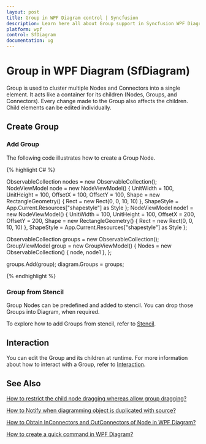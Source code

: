 ```yaml
---
layout: post
title: Group in WPF Diagram control | Syncfusion
description: Learn here all about Group support in Syncfusion WPF Diagram (SfDiagram) control, its elements and more.
platform: wpf
control: SfDiagram
documentation: ug
---
```


# Group in WPF Diagram (SfDiagram)

Group is used to cluster multiple Nodes and Connectors into a single element. It acts like a container for its children (Nodes, Groups, and Connectors). Every change made to the Group also affects the children. Child elements can be edited individually.

## Create Group

### Add Group

The following code illustrates how to create a Group Node.

{% highlight C# %}

ObservableCollection<NodeViewModel> nodes = new ObservableCollection<NodeViewModel>();
NodeViewModel node = new NodeViewModel()
{
	UnitWidth = 100,
	UnitHeight = 100,
	OffsetX = 100,
	OffsetY = 100,
	Shape = new RectangleGeometry() { Rect = new Rect(0, 0, 10, 10) },
	ShapeStyle = App.Current.Resources["shapestyle"] as Style
};
NodeViewModel node1 = new NodeViewModel()
{
	UnitWidth = 100,
	UnitHeight = 100,
	OffsetX = 200,
	OffsetY = 200,
	Shape = new RectangleGeometry() { Rect = new Rect(0, 0, 10, 10) },
	ShapeStyle = App.Current.Resources["shapestyle"] as Style
};

ObservableCollection<GroupViewModel> groups = new ObservableCollection<GroupViewModel>();
GroupViewModel group = new GroupViewModel()
{
	Nodes = new ObservableCollection<NodeViewModel>()
	{
		node,
		node1
	},
};

groups.Add(group);
diagram.Groups = groups;

{% endhighlight %}

### Group from Stencil

Group Nodes can be predefined and added to stencil. You can drop those Groups into Diagram, when required. 

To explore how to add Groups from stencil, refer to [Stencil](https://help.syncfusion.com/wpf/diagram/stencil/stencil).

## Interaction

You can edit the Group and its children at runtime. For more information about how to interact with a Group, refer to [Interaction](/wpf/diagram/interaction "Interaction").

## See Also
 
[How to restrict the child node dragging whereas allow group dragging?](https://www.syncfusion.com/kb/11462/how-to-restrict-the-child-node-dragging-whereas-allow-group-dragging-in-wpf)

[How to Notify when diagramming object is duplicated with source?](https://support.syncfusion.com/kb/article/6268/how-to-notify-when-diagramming-object-is-duplicated-with-source-in-wpf-diagram-sfdiagram)

[How to Obtain InConnectors and OutConnectors of Node in WPF Diagram?](https://support.syncfusion.com/kb/article/18250/how-to-obtain-inconnectors-and-outconnectors-of-node-in-wpf-diagram)

[How to create a quick command in WPF Diagram?](https://support.syncfusion.com/kb/article/8951/how-to-create-a-quick-command-in-wpf-diagram)